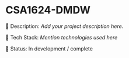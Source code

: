 # CSA1624-DMDW

📌 Description: *Add your project description here.*

🔧 Tech Stack: *Mention technologies used here*

🚀 Status: In development / complete
